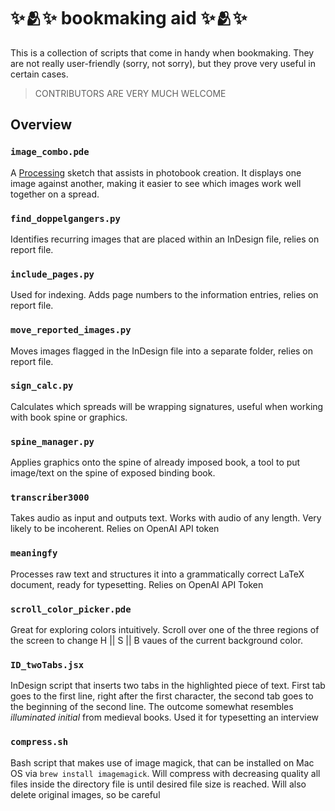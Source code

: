 # ✨🫂✨ bookmaking aid ✨🫂✨ 

This is a collection of scripts that come in handy when bookmaking. They are not really user-friendly (sorry, not sorry), but they prove very useful in certain cases.

>CONTRIBUTORS ARE VERY MUCH WELCOME
 
## Overview

### `image_combo.pde`
A [Processing](https://processing.org) sketch that assists in photobook creation. It displays one image against another, making it easier to see which images work well together on a spread.

### `find_doppelgangers.py`
Identifies recurring images that are placed within an InDesign file, relies on report file.

### `include_pages.py`
Used for indexing. Adds page numbers to the information entries, relies on report file.

### `move_reported_images.py`
Moves images flagged in the InDesign file into a separate folder, relies on report file.

### `sign_calc.py`
Calculates which spreads will be wrapping signatures, useful when working with book spine or graphics.

### `spine_manager.py`
Applies graphics onto the spine of already imposed book, a tool to put image/text on the spine of exposed binding book.

### `transcriber3000`
Takes audio as input and outputs text. Works with audio of any length. Very likely to be incoherent. Relies on OpenAI API token

### `meaningfy`
Processes raw text and structures it into a grammatically correct LaTeX document, ready for typesetting. Relies on OpenAI API Token

### `scroll_color_picker.pde`
Great for exploring colors intuitively. Scroll over one of the three regions of the screen to change H || S || B vaues of the current background color.

### `ID_twoTabs.jsx`
InDesign script that inserts two tabs in the highlighted piece of text. First tab goes to the first line, right after the first character, the second tab goes to the beginning of the second line. The outcome somewhat resembles *illuminated initial* from medieval books. Used it for typesetting an interview 

### `compress.sh`
Bash script that makes use of image magick, that can be installed on Mac OS via `brew install imagemagick`. Will compress with decreasing quality all files inside the directory file is until desired file size is reached. Will also delete original images, so be careful



